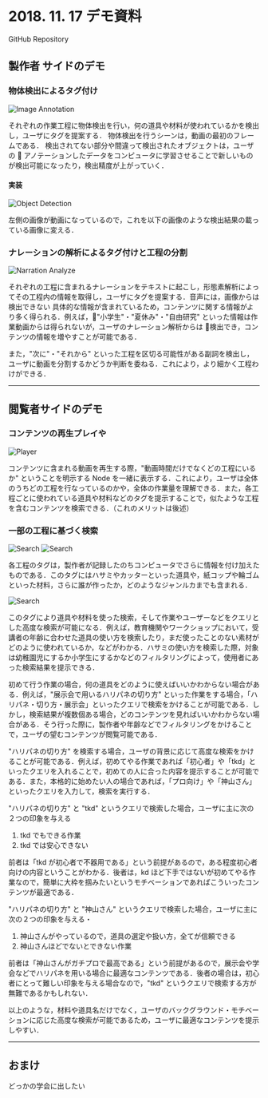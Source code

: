 # 2018. 11. 17 デモ資料

GitHub Repository

## 製作者 サイドのデモ

### 物体検出によるタグ付け

![Image Annotation](https://gyazo.com/340b63501098a811ea559ff32e7ff4af.png "edit view")

それぞれの作業工程に物体検出を行い，何の道具や材料が使われているかを検出し，ユーザにタグを提案する．
物体検出を行うシーンは，動画の最初のフレームである．
検出されてない部分や間違って検出されたオブジェクトは，ユーザの  アノテーションしたデータをコンピュータに学習させることで新しいものが検出可能になったり，検出精度が上がっていく．

#### 実装

![Object Detection](https://gyazo.com/ab961a7a8c82d8b5f94576e0df8d9924.png "edit view")

左側の画像が動画になっているので，これを以下の画像のような検出結果の載っている画像に変える．

### ナレーションの解析によるタグ付けと工程の分割

![Narration Analyze](https://gyazo.com/a08200b8321fed62b8ef716e8bb37b5a.png "edit view")

それぞれの工程に含まれるナレーションをテキストに起こし，形態素解析によってその工程内の情報を取得し，ユーザにタグを提案する．音声には，画像からは検出できない 具体的な情報が含まれているため，コンテンツに関する情報がより多く得られる．例えば，"小学生"・"夏休み"・"自由研究" といった情報は作業動画からは得られないが，ユーザのナレーション解析からは  検出でき，コンテンツの情報を増やすことが可能である．

また，"次に"・"それから" といった工程を区切る可能性がある副詞を検出し，ユーザに動画を分割するかどうか判断を委ねる．これにより，より細かく工程わけができる．

---

## 閲覧者サイドのデモ

### コンテンツの再生プレイや

![Player](https://gyazo.com/47864d7556da99b9f5006f71541cff0f.png "play view")

コンテンツに含まれる動画を再生する際，"動画時間だけでなくどの工程にいるか" ということを明示する Node を一緒に表示する．これにより，ユーザは全体のうちどの工程を行なっているのかや，全体の作業量を理解できる．また，各工程ごとに使われている道具や材料などのタグを提示することで，似たような工程を含むコンテンツを検索できる．（これのメリットは後述）

### 一部の工程に基づく検索

![Search](https://gyazo.com/0c596f710866607fe73320437565af8c.png "search view")
![Search](https://gyazo.com/88f50c3eb679ca2823e3ea43e3d479a0.png "search view")

各工程のタグは，製作者が記録したのちコンピュータでさらに情報を付け加えたものである．このタグにはハサミやカッターといった道具や，紙コップや輪ゴムといった材料，さらに誰が作ったか，どのようなジャンルカまでも含まれる．

![Search](https://gyazo.com/1350a3104995a18951a7f3b3b6b57bbd.png "search view")

このタグにより道具や材料を使った検索，そして作業やユーザーなどをクエリとした高度な検索が可能になる．例えば，教育機関やワークショップにおいて，受講者の年齢に合わせた道具の使い方を検索したり，まだ使ったことのない素材がどのように使われているか，などがわかる．ハサミの使い方を検索した際，対象は幼稚園児にするか小学生にするかなどのフィルタリングによって，使用者にあった検索結果を提示できる．

初めて行う作業の場合，何の道具をどのように使えばいいかわからない場合がある．例えば，"展示会で用いるハリパネの切り方" といった作業をする場合，「ハリパネ・切り方・展示会」といったクエリで検索をかけることが可能である．しかし，検索結果が複数個ある場合，どのコンテンツを見ればいいかわからない場合がある．そう行った際に，製作者や年齢などでフィルタリングをかけることで，ユーザの望むコンテンツが閲覧可能である．

"ハリパネの切り方" を検索する場合，ユーザの背景に応じて高度な検索をかけることが可能である．例えば，初めてやる作業であれば「初心者」や「tkd」といったクエリを入れることで，初めての人に合った内容を提示することが可能である．また，本格的に始めたい人の場合であれば，「プロ向け」や「神山さん」といったクエリを入力して，検索を実行する．

"ハリパネの切り方" と "tkd" というクエリで検索した場合，ユーザに主に次の２つの印象を与える

1. tkd でもできる作業
2. tkd では安心できない

前者は「tkd が初心者で不器用である」という前提があるので，ある程度初心者向けの内容ということがわかる．後者は，kd ほど下手ではないが初めてやる作業なので，簡単に大枠を掴みたいというモチベーションであればこういったコンテンツが最適である．

"ハリパネの切り方" と "神山さん" というクエリで検索した場合，ユーザに主に次の２つの印象を与える・

1. 神山さんがやっているので，道具の選定や扱い方，全てが信頼できる
2. 神山さんほどでないとできない作業

前者は「神山さんがガチプロで最高である」という前提があるので，展示会や学会などでハリパネを用いる場合に最適なコンテンツである．後者の場合は，初心者にとって難しい印象を与える場合なので，"tkd" というクエリで検索する方が無難であるかもしれない．

以上のような，材料や道具名だけでなく，ユーザのバックグラウンド・モチベーションに応じた高度な検索が可能であるため，ユーザに最適なコンテンツを提示しやすい．

---

## おまけ

どっかの学会に出したい
